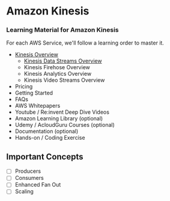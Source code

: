 # Amazon Kinesis
### Learning Material for Amazon Kinesis


For each AWS Service, we'll follow a learning order to master it.

- [Kinesis Overview](https://aws.amazon.com/kinesis/ "Overview")
	- [Kinesis Data Streams Overview](https://aws.amazon.com/kinesis/video-streams/?nc=sn&loc=2&dn=1&amazon-kinesis-video-streams-resources-blog.sort-by=item.additionalFields.createdDate&amazon-kinesis-video-streams-resources-blog.sort-order=desc "Kinesis Data Streams Overview")
	- Kinesis Firehose Overview
	- Kinesis Analytics Overview
	- Kinesis Video Streams Overview
- Pricing
- Getting Started
- FAQs
- AWS Whitepapers
- Youtube / Re:invent Deep Dive Videos
- Amazon Learning Library (optional)
- Udemy / AcloudGuru Courses (optional)
- Documentation (optional)
- Hands-on / Coding Exercise


## Important Concepts
- [ ] Producers
- [ ] Consumers
- [ ] Enhanced Fan Out
- [ ] Scaling
